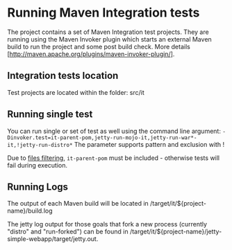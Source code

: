 Running Maven Integration tests
=====================
The project contains a set of Maven Integration test projects.
They are running using the Maven Invoker plugin which starts an external Maven build to run the project and some post build check.
More details [http://maven.apache.org/plugins/maven-invoker-plugin/].

Integration tests location
--------------------
Test projects are located within the folder: src/it

Running single test
--------------------
You can run single or set of test as well using the command line argument: ```-Dinvoker.test=it-parent-pom,jetty-run-mojo-it,jetty-run-war*-it,!jetty-run-distro*```
The parameter supports pattern and exclusion with !

Due to [files  filtering](http://maven.apache.org/plugins/maven-invoker-plugin/examples/filtering.html), ```it-parent-pom``` must be included - otherwise tests will fail during execution. 

Running Logs
--------------------
The output of each Maven build will be located in /target/it/${project-name}/build.log

The jetty log output for those goals that fork a new process (currently "distro" and "run-forked") can be found in /target/it/${project-name}/jetty-simple-webapp/target/jetty.out.
